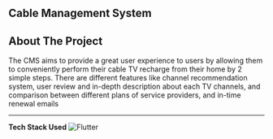 ## Cable Management System


<!-- ABOUT THE PROJECT -->
## About The Project


The CMS aims to provide a great user experience to users by allowing them to conveniently 
perform their cable TV recharge from their home by 2 simple steps. There are different 
features like channel recommendation system, user review and in-depth description about 
each TV channels, and comparison between different plans of service providers, and in-time 
renewal emails

<hr>

**Tech Stack Used** 
![Flutter](https://img.shields.io/badge/-Flutter-000000?style=flat&logo=flutter)
